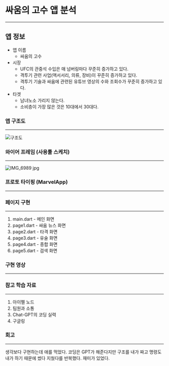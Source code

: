 싸움의 고수 앱 분석
==================
------------------
앱 정보
------------------
+ 앱 이름
    + 싸움의 고수
+ 시장
    + UFC의 관중석 수입은 매 넘버링마다 꾸준히 증가하고 있다.
    + 격투기 관련 사업(액서서리, 의류, 장비)이 꾸준히 증가하고 있다.
    + 격투기 기술과 싸움에 관련된 유튜브 영상의 수와 조회수가 꾸준히 증가하고 있다.
+ 타겟
    + 남녀노소 가리지 않는다.
    + 소비층이 가장 많은 것은 10대에서 30대다.

### 앱 구조도
--------------------
![구조도](https://github.com/user-attachments/assets/7ebb363a-8c5f-4b6c-9339-ee781263ea1a)

### 와이어 프레임 (사용툴 스케치)
--------------------
![IMG_6989 jpg](https://github.com/user-attachments/assets/51aa2a5d-45f1-4800-9879-aeb22a88e5de)

### 프로토 타이핑 (MarvelApp)
--------------------


### 페이지 구현
---------------------
1. main.dart - 메인 화면
2. page1.dart - 싸움 뉴스 화면
3. page2.dart - 타격 화면
4. page3.dart - 유술 화면
5. page4.dart - 종합 화면
6. page5.dart - 검색 화면

### 구현 영상
-------------------------


### 참고 학습 자료
--------------------------
1. 아이펠 노드
2. 팀원과 소통
3. Chat-GPT의 코딩 실력
4. 구글링

### 회고
--------------------------
생각보다 구현하는데 애를 먹었다. 코딩은 GPT가 해준다지만 구조를 내가 짜고 명령도 내가 하기 때문에 썼다 지웠다를 반복했다. 재미가 있었다. 
